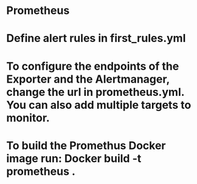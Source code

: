 # Prometheus

# Define alert rules in first_rules.yml

# To configure the endpoints of the Exporter and the Alertmanager, change the url in prometheus.yml. You can also add multiple targets to monitor.

# To build the Promethus Docker image run:	Docker build -t prometheus .
